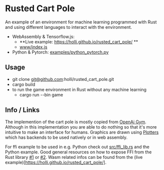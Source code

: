 # Rusted Cart Pole

An example of an environment for machine learning programmed with Rust and using different languages to interact with the environment.

- WebAssembly & Tensorflow.js:
  - **Live example: https://holli.github.io/rusted_cart_pole/ **
  - [www/index.js](https://github.com/holli/rusted_cart_pole/tree/master/)
- Python & Pytorch: [examples/python_pytorch.py](https://github.com/holli/rusted_cart_pole/blob/master/examples/python_pytorch.py)


## Usage

- git clone git@github.com:holli/rusted_cart_pole.git
- cargo build
- to run the game environment in Rust without any machine learning
  - cargo run --bin game

## Info / Links

The implemention of the cart pole is mostly copied from [OpenAi Gym](https://github.com/openai/gym/blob/master/gym/envs/classic_control/cartpole.py). Although in this implementation you are able to do nothing so that it's more intuitive to make an interface for humans. Graphics are drawn using [Plotters](https://docs.rs/plotters/0.2.11/plotters/) which has backends to be used natively or in web assembly.

For ffi example to be used in e.g. Python check out [src/ffi_lib.rs](https://github.com/holli/rusted_cart_pole/blob/master/src/ffi_lib.rs) and the Python example. Good general resources on how to expose FFI from the Rust library [#1](https://svartalf.info/posts/2019-03-01-exposing-ffi-from-the-rust-library/) or [#2](http://jakegoulding.com/rust-ffi-omnibus/). Wasm related infos can be found from the (live example)[https://holli.github.io/rusted_cart_pole/].


